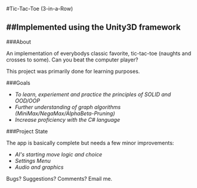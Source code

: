 #Tic-Tac-Toe (3-in-a-Row)

##Implemented using the Unity3D framework
-

###About

An implementation of everybodys classic favorite, tic-tac-toe (naughts and crosses to some). Can you
beat the computer player?

This project was primarily done for learning purposes.

###Goals

- *To learn, experiement and practice the principles of SOLID and OOD/OOP*
- *Further understanding of graph algorithms (MiniMax/NegaMax/AlphaBeta-Pruning)*
- *Increase proficiency with the C# language*

###Project State

The app is basically complete but needs a few minor improvements:

- *AI's starting move logic and choice*
- *Settings Menu*
- *Audio and graphics*

Bugs? Suggestions? Comments? Email me.
